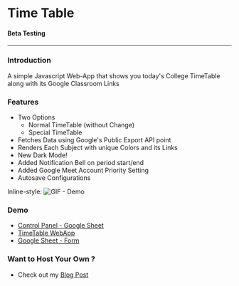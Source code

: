 # Time Table
#### Beta Testing

<hr>

### Introduction
A simple Javascript Web-App that shows you today's College TimeTable along with its Google Classroom Links

### Features
- Two Options
  - Normal TimeTable (without Change)
  - Special TimeTable
- Fetches Data using Google's Public Export API point
- Renders Each Subject with unique Colors and its Links
- New Dark Mode!
- Added Notification Bell on period start/end
- Added Google Meet Account Priority Setting
- Autosave Configurations



Inline-style: 
![GIF - Demo](git_hosting/TimeTable.gif "TimeTable GIF")


### Demo
- [Control Panel - Google Sheet](https://docs.google.com/spreadsheets/d/1wdG2LWLWsCLCy1MPC3iydJlRKqM9ntYUacftEkW8VoYedit?usp=sharing "A Google Sheet")
- [TimeTable WebApp](https://elvistony.github.io/time-table)
- [Google Sheet - Form](https://docs.google.com/spreadsheets/d/e/2PACX-1vQMZBPGbpYgJ1iOND9yMMOHK0WPkpy90Zp-963v5-5s2nEuRGxlQYRYgntoQETVLkEihcznfT3hEjOy/pubhtml)
### Want to Host Your Own ?
- Check out my [Blog Post](https://elvistony.me/posts/code/host-your-own-timetable/)
